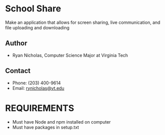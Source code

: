 # School Share
Make an application that allows for screen sharing, live communication, and file uploading and downloading

## Author
- Ryan Nicholas, Computer Science Major at Virginia Tech

## Contact
- Phone: (203) 400-9614
- Email: rynicholas@vt.edu

# REQUIREMENTS
- Must have Node and npm installed on computer
- Must have packages in setup.txt

